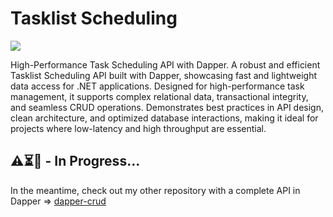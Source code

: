 # Tasklist Scheduling
[![](https://img.shields.io/badge/-Dapper-333333?style=flat&logo=visual-studio-code&logoColor=007ACC)](https://www.learndapper.com/)

High-Performance Task Scheduling API with Dapper. A robust and efficient Tasklist Scheduling API built with Dapper, showcasing fast and lightweight data access for .NET applications. Designed for high-performance task management, it supports complex relational data, transactional integrity, and seamless CRUD operations. Demonstrates best practices in API design, clean architecture, and optimized database interactions, making it ideal for projects where low-latency and high throughput are essential.

## ⚠️⏳🔄 - In Progress...
In the meantime, check out my other repository with a complete API in Dapper => 
[dapper-crud](https://github.com/brunopsouz/dapper-crud)

